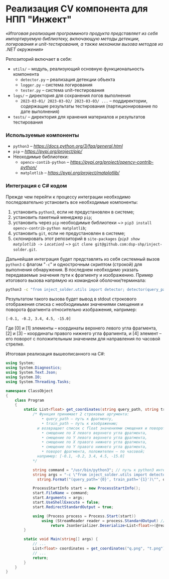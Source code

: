# **Реализация CV компонента для НПП "Инжект"**
*«Итоговая реализация программного продукта представляет из себя импортируемую библиотеку, включающую методы детекции, логирования и unit-тестирования, а также механизм вызова методов из .NET окружения»*

Репозиторий включает в себя:
- ```utils/``` – модуль, реализующий основную функциональность компонента
  - ```detector.py``` – реализация детекции объекта
  - ```logger.py``` – система логирования
  - ```tester.py``` – система unit–тестирования
- ```logs/``` – директория для сохранения логов выполнения
  - ```2023-03-01/ 2023-03-02/ 2023-03-03/ ...``` – поддиректории, содержащие результаты тестирования (партиционирование по дате выполнения) 
- ```tests/``` – директория для хранения материалов и результатов тестирования

### Используемые компоненты
- ```python3``` – *https://docs.python.org/3/faq/general.html*
- ```pip``` – *https://pypi.org/project/pip/*
- Неоходимые библиотеки: 
  - ```opencv-contib-python``` – *https://pypi.org/project/opencv-contrib-python/*
  - ```matplotlib``` – *https://pypi.org/project/matplotlib/*

### Интеграция с C# кодом

Прежде чем перейти к процессу интеграции необходимо последовательно установить все необходимые компоненты:
1. установить ```python3```, если не предустановлен в системе;
1. установить пакетный менеджер ```pip```;
1. установить через ```pip``` необходимые библиотеки ~> ```pip3 install opencv-contrib-python matplotlib```;
1. установить ```git```, если не предустановлен в системе;
1. склонировать этот репозиторий в ```site-packages``` *(```pip3 show matplotlib -> Location```)* ~> ```git clone git@github.com:dsp-shp/inject-solder.git```.

Дальнейшая интеграция будет представлять из себя системный вызов ```python3``` с флагом "```-c```" и однострочным скриптом (строкой) для выполнения обнаружения. В последнем необходимо указать передаваемые значения пути к фрагменту и изображению. Пример итогового вызова напрямую из командной оболочки/терминала:
```bash
python3 -c "from inject_solder.utils import detector; detector(query_path='q.png', train_path='t.png')"
```
Результатом такого вызова будет вывод в stdout строкового отображения списка с необходимыми значениями смещения и поворота фрагмента относительно изображения, например:
```
[-0.1, -0.2, 3.4, 4.5, -15.0]
```
Где [0] и [1] элементы – координаты верхнего левого угла фрагмента, [2] и [3] – координаты правого нижнего угла фрагмента, и [4] элемент – его поворот с положительным значением для направления по часовой стрелке.

Итоговая реализация вышеописанного на C#:

```c#
using System;
using System.Diagnostics;
using System.Text.Json;
using System.IO;
using System.Threading.Tasks;

namespace ClassObject
{
    class Program 
    {
        static List<float> get_coordinates(string query_path, string train_path) {
            /* Функция принимает 2 строковых аргумента:
                • query_path – путь к фрагменту,
                • train_path – путь к изображению;
              и возвращает список с float значениями смещения и поворота:
                • смещение по Х левого верхнего угла фрагмента,
                • смещение по Y левого верхнего угла фрагмента,
                • смещение по Х правого нижнего угла фрагмента,
                • смещение по Y правого нижнего угла фрагмента,
                • поворот фрагмента, положителен – по часовой;
              например: [-0.1, -0.2, 3.4, 4.5, -15.0]
            */

            string command = "/usr/bin/python3"; // путь к python3 интерпретатору: python3 -c "import sys; print(sys.executable)"
            string args = "-c \"from inject_solder.utils import detector; detector" + 
              string.Format("(query_path='{0}', train_path='{1}')\"", query_path, train_path); // выполняемый скрипт

            ProcessStartInfo start = new ProcessStartInfo();
            start.FileName = command;
            start.Arguments = args;
            start.UseShellExecute = false;
            start.RedirectStandardOutput = true;

            using (Process process = Process.Start(start))
                using (StreamReader reader = process.StandardOutput) // чтение результата из stdout
                    return JsonSerializer.Deserialize<List<float>>(@reader.ReadToEnd()); // десериализация строкового списка
        }

        static void Main(string[] args) {
            // ...
            List<float> coordinates = get_coordinates("q.png", "t.png");
            // ...
            return;
        }
    }
}
```
